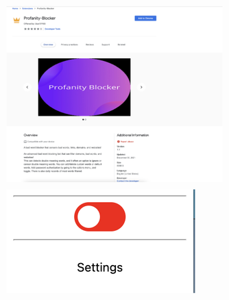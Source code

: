 ![alt text](https://github.com/User319183/Profanity-Blocker_Extension.Docs/blob/main/assets/without_adding.png)

![alt text](https://github.com/User319183/Profanity-Blocker_Extension.Docs/blob/main/assets/disabled.png)


